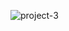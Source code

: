 ![project-3](https://github.com/tinapatil13/ReactProjects/assets/88702583/0126d8f9-63ee-44bc-9729-ed6a31292051)
